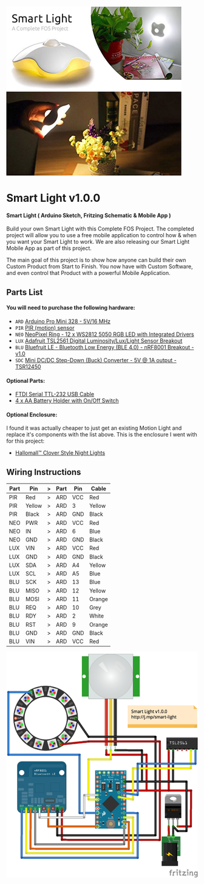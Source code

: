 ![smart light](assets/header.jpg "smart light")

# Smart Light v1.0.0

#### Smart Light ( Arduino Sketch, Fritzing Schematic &amp; Mobile App )

Build your own Smart Light with this Complete FOS Project.  The completed project will allow you to use a free mobile application to control how &amp; when you want your Smart Light to work.  We are also releasing our Smart Light Mobile App as part of this project.

The main goal of this project is to show how anyone can build their own Custom Product from Start to Finish.  You now have with Custom Software, and even control that Product with a powerful Mobile Application.

Parts List
---

#### You will need to purchase the following hardware:

* `ARD` [Arduino Pro Mini 328 - 5V/16 MHz](https://www.adafruit.com/products/2378?utm_medium=referral&utm_source=manifestinteractive)
* `PIR` [PIR (motion) sensor](https://www.adafruit.com/products/189?utm_medium=referral&utm_source=manifestinteractive)
* `NEO` [NeoPixel Ring - 12 x WS2812 5050 RGB LED with Integrated Drivers](https://www.adafruit.com/products/1643?utm_medium=referral&utm_source=manifestinteractive)
* `LUX` [Adafruit TSL2561 Digital Luminosity/Lux/Light Sensor Breakout](https://www.adafruit.com/products/439?utm_medium=referral&utm_source=manifestinteractive)
* `BLU` [Bluefruit LE - Bluetooth Low Energy (BLE 4.0) - nRF8001 Breakout - v1.0](https://www.adafruit.com/products/1697?utm_medium=referral&utm_source=manifestinteractive)
* `SDC` [Mini DC/DC Step-Down (Buck) Converter - 5V @ 1A output - TSR12450](https://www.adafruit.com/products/1065?utm_medium=referral&utm_source=manifestinteractive)

#### Optional Parts:

* [FTDI Serial TTL-232 USB Cable](https://www.adafruit.com/products/70)
* [4 x AA Battery Holder with On/Off Switch](https://www.adafruit.com/products/830)

#### Optional Enclosure:

I found it was actually cheaper to just get an existing Motion Light and replace it's components with the list above.  This is the enclosure I went with for this project:

* [Hallomall™ Clover Style Night Lights](http://www.amazon.com/gp/product/B00MLW99MK)

Wiring Instructions
---

Part | Pin | > | Part | Pin | Cable 
---- | --- | - | ---- | --- | ------
PIR | Red | > | ARD | VCC | Red
PIR | Yellow | > | ARD | 3 | Yellow
PIR | Black | > | ARD | GND | Black
NEO | PWR | > | ARD | VCC | Red
NEO | IN | > | ARD | 6 | Blue
NEO | GND | > | ARD | GND | Black
LUX | VIN | > | ARD | VCC | Red
LUX | GND | > | ARD | GND | Black
LUX | SDA | > | ARD | A4 | Yellow
LUX | SCL | > | ARD | A5 | Blue
BLU | SCK | > | ARD | 13 | Blue
BLU | MISO | > | ARD | 12 | Yellow
BLU | MOSI | > | ARD | 11 | Orange
BLU | REQ | > | ARD | 10 | Grey
BLU | RDY | > | ARD | 2 | White
BLU | RST | > | ARD | 9 | Orange
BLU | GND | > | ARD | GND | Black
BLU | VIN | > | ARD | VCC | Red

![wiring](fritzing/exports/smart_light.jpg "wiring")